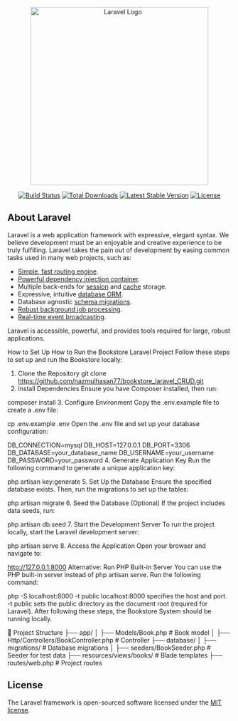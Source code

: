 <p align="center"><a href="https://laravel.com" target="_blank"><img src="https://raw.githubusercontent.com/laravel/art/master/logo-lockup/5%20SVG/2%20CMYK/1%20Full%20Color/laravel-logolockup-cmyk-red.svg" width="400" alt="Laravel Logo"></a></p>

<p align="center">
<a href="https://github.com/laravel/framework/actions"><img src="https://github.com/laravel/framework/workflows/tests/badge.svg" alt="Build Status"></a>
<a href="https://packagist.org/packages/laravel/framework"><img src="https://img.shields.io/packagist/dt/laravel/framework" alt="Total Downloads"></a>
<a href="https://packagist.org/packages/laravel/framework"><img src="https://img.shields.io/packagist/v/laravel/framework" alt="Latest Stable Version"></a>
<a href="https://packagist.org/packages/laravel/framework"><img src="https://img.shields.io/packagist/l/laravel/framework" alt="License"></a>
</p>

## About Laravel

Laravel is a web application framework with expressive, elegant syntax. We believe development must be an enjoyable and creative experience to be truly fulfilling. Laravel takes the pain out of development by easing common tasks used in many web projects, such as:

- [Simple, fast routing engine](https://laravel.com/docs/routing).
- [Powerful dependency injection container](https://laravel.com/docs/container).
- Multiple back-ends for [session](https://laravel.com/docs/session) and [cache](https://laravel.com/docs/cache) storage.
- Expressive, intuitive [database ORM](https://laravel.com/docs/eloquent).
- Database agnostic [schema migrations](https://laravel.com/docs/migrations).
- [Robust background job processing](https://laravel.com/docs/queues).
- [Real-time event broadcasting](https://laravel.com/docs/broadcasting).

Laravel is accessible, powerful, and provides tools required for large, robust applications.

 How to Set Up
How to Run the Bookstore Laravel Project
Follow these steps to set up and run the Bookstore locally:

1. Clone the Repository
git clone https://github.com/nazmulhasan77/bookstore_laravel_CRUD.git
2. Install Dependencies
Ensure you have Composer installed, then run:

composer install
3. Configure Environment
Copy the .env.example file to create a .env file:

cp .env.example .env
Open the .env file and set up your database configuration:

DB_CONNECTION=mysql
DB_HOST=127.0.0.1
DB_PORT=3306
DB_DATABASE=your_database_name
DB_USERNAME=your_username
DB_PASSWORD=your_password
4. Generate Application Key
Run the following command to generate a unique application key:

php artisan key:generate
5. Set Up the Database
Ensure the specified database exists. Then, run the migrations to set up the tables:

php artisan migrate
6. Seed the Database (Optional)
If the project includes data seeds, run:

php artisan db:seed
7. Start the Development Server
To run the project locally, start the Laravel development server:

php artisan serve
8. Access the Application
Open your browser and navigate to:

http://127.0.0.1:8000
Alternative: Run PHP Built-in Server
You can use the PHP built-in server instead of php artisan serve. Run the following command:

php -S localhost:8000 -t public
localhost:8000 specifies the host and port.
-t public sets the public directory as the document root (required for Laravel).
After following these steps, the Bookstore System should be running locally.

📂 Project Structure
├── app/
│   ├── Models/Book.php        # Book model
│   ├── Http/Controllers/BookController.php  # Controller
├── database/
│   ├── migrations/            # Database migrations
│   ├── seeders/BookSeeder.php # Seeder for test data
├── resources/views/books/     # Blade templates
├── routes/web.php             # Project routes
## License

The Laravel framework is open-sourced software licensed under the [MIT license](https://opensource.org/licenses/MIT).
